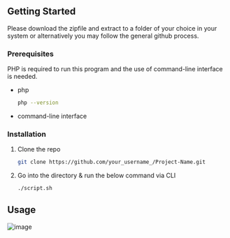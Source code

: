 <!-- GETTING STARTED -->
## Getting Started
Please download the zipfile and extract to a folder of your choice in your system or alternatively you may follow the general github process.

### Prerequisites

PHP is required to run this program and the use of command-line interface is needed. 
* php
  ```sh
  php --version
  ```
* command-line interface

### Installation

1. Clone the repo
   ```sh
   git clone https://github.com/your_username_/Project-Name.git
   ```
2. Go into the directory & run the below command via CLI
   ```sh
   ./script.sh
   ```

<!-- USAGE EXAMPLES -->
## Usage
![image](https://user-images.githubusercontent.com/9050721/216880673-b9978900-2f9e-4ecf-a1c3-5822ba2f8e5a.png)
